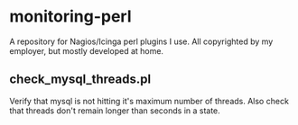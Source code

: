 monitoring-perl
===============

A repository for Nagios/Icinga perl plugins I use. All copyrighted by my
employer, but mostly developed at home.

check_mysql_threads.pl
----------------------

Verify that mysql is not hitting it's maximum number of threads.
Also check that threads don't remain longer than <n> seconds in a state.
